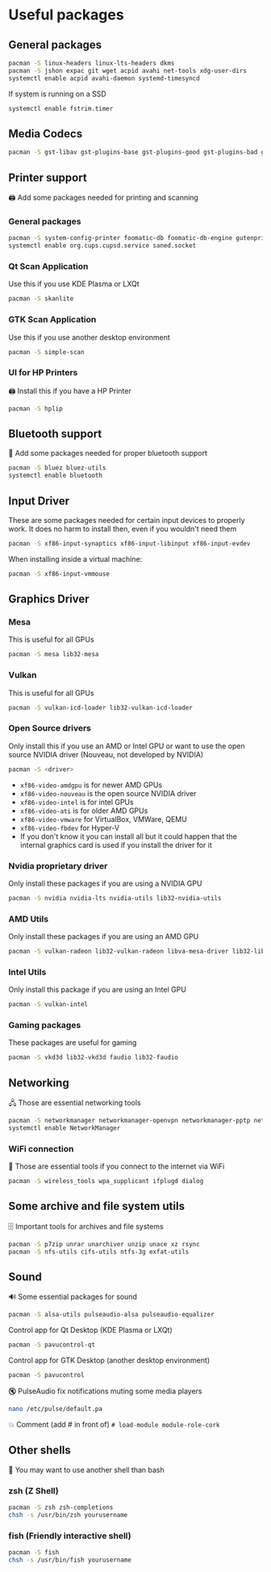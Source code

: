 # Useful packages

## General packages
```bash
pacman -S linux-headers linux-lts-headers dkms
pacman -S jshon expac git wget acpid avahi net-tools xdg-user-dirs
systemctl enable acpid avahi-daemon systemd-timesyncd
```

If system is running on a SSD
```bash
systemctl enable fstrim.timer
```

## Media Codecs
```bash
pacman -S gst-libav gst-plugins-base gst-plugins-good gst-plugins-bad gst-plugins-ugly gstreamer-vaapi gst-transcoder x265 x264 lame
```

## Printer support
🖨️ Add some packages needed for printing and scanning
### General packages
```bash
pacman -S system-config-printer foomatic-db foomatic-db-engine gutenprint gsfonts cups cups-pdf cups-filters sane
systemctl enable org.cups.cupsd.service saned.socket
```
### Qt Scan Application
Use this if you use KDE Plasma or LXQt
```bash
pacman -S skanlite
```
### GTK Scan Application
Use this if you use another desktop environment
```bash
pacman -S simple-scan
```
### UI for HP Printers
🖨 Install this if you have a HP Printer
```bash
pacman -S hplip
```

## Bluetooth support
🔵 Add some packages needed for proper bluetooth support
```bash
pacman -S bluez bluez-utils
systemctl enable bluetooth
```

## Input Driver
These are some packages needed for certain input devices to properly work. It does no harm to install then, even if you wouldn't need them
```bash
pacman -S xf86-input-synaptics xf86-input-libinput xf86-input-evdev
```
When installing inside a virtual machine:
```bash
pacman -S xf86-input-vmmouse
```

## Graphics Driver

### Mesa
This is useful for all GPUs
```bash
pacman -S mesa lib32-mesa
```
### Vulkan
This is useful for all GPUs
```bash
pacman -S vulkan-icd-loader lib32-vulkan-icd-loader
```
### Open Source drivers
Only install this if you use an AMD or Intel GPU or want to use the open source NVIDIA driver (Nouveau, not developed by NVIDIA)
```bash
pacman -S <driver>
```
- `xf86-video-amdgpu` is for newer AMD GPUs
- `xf86-video-nouveau` is the open source NVIDIA driver
- `xf86-video-intel` is for intel GPUs
- `xf86-video-ati` is for older AMD GPUs
- `xf86-video-vmware` for VirtualBox, VMWare, QEMU
- `xf86-video-fbdev` for Hyper-V
- If you don't know it you can install all but it could happen that the internal graphics card is used if you install the driver for it

### Nvidia proprietary driver
Only install these packages if you are using a NVIDIA GPU
```bash
pacman -S nvidia nvidia-lts nvidia-utils lib32-nvidia-utils
```
### AMD Utils
Only install these packages if you are using an AMD GPU
```bash
pacman -S vulkan-radeon lib32-vulkan-radeon libva-mesa-driver lib32-libva-mesa-driver mesa-vdpau lib32-mesa-vdpau amdvlk lib32-amdvlk
```
### Intel Utils
Only install this package if you are using an Intel GPU
```bash
pacman -S vulkan-intel
```
### Gaming packages
These packages are useful for gaming
```bash
pacman -S vkd3d lib32-vkd3d faudio lib32-faudio
```

## Networking
🖧 Those are essential networking tools
```bash
pacman -S networkmanager networkmanager-openvpn networkmanager-pptp networkmanager-vpnc
systemctl enable NetworkManager
```
### WiFi connection
📶 Those are essential tools if you connect to the internet via WiFi
```bash
pacman -S wireless_tools wpa_supplicant ifplugd dialog
```

## Some archive and file system utils
🗄️ Important tools for archives and file systems
```bash
pacman -S p7zip unrar unarchiver unzip unace xz rsync
pacman -S nfs-utils cifs-utils ntfs-3g exfat-utils
```

## Sound
🔊 Some essential packages for sound
```bash
pacman -S alsa-utils pulseaudio-alsa pulseaudio-equalizer
```
Control app for Qt Desktop (KDE Plasma or LXQt)
```bash
pacman -S pavucontrol-qt
```
Control app for GTK Desktop (another desktop environment)
```bash
pacman -S pavucontrol
```

🔇 PulseAudio fix notifications muting some media players
```bash
nano /etc/pulse/default.pa
```
💥 Comment (add # in front of) `# load-module module-role-cork`

## Other shells

🐚 You may want to use another shell than bash
### zsh (Z Shell)
```bash
pacman -S zsh zsh-completions
chsh -s /usr/bin/zsh yourusername
```
### fish (Friendly interactive shell)
```bash
pacman -S fish
chsh -s /usr/bin/fish yourusername
```
